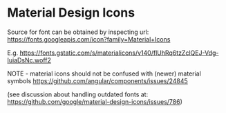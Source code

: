 # Material Design Icons

Source for font can be obtained by inspecting url:
https://fonts.googleapis.com/icon?family=Material+Icons

E.g.
https://fonts.gstatic.com/s/materialicons/v140/flUhRq6tzZclQEJ-Vdg-IuiaDsNc.woff2

NOTE - material icons should not be confused with (newer) material symbols
https://github.com/angular/components/issues/24845

(see discussion about handling outdated fonts at: https://github.com/google/material-design-icons/issues/786)
